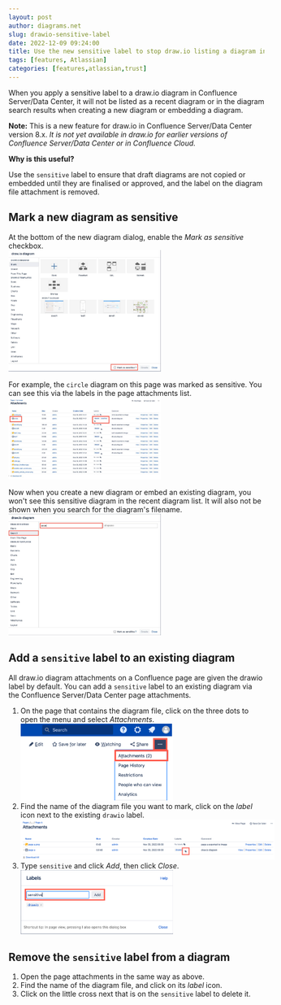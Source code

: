 ```yaml
---
layout: post
author: diagrams.net
slug: drawio-sensitive-label
date: 2022-12-09 09:24:00
title: Use the new sensitive label to stop draw.io listing a diagram in the recent diagrams list and search results
tags: [features, Atlassian]
categories: [features,atlassian,trust]
---
```


When you apply a sensitive label to a draw.io diagram in Confluence Server/Data Center, it will not be listed as a recent diagram or in the diagram search results when creating a new diagram or embedding a diagram. 

**Note:** This is a new feature for draw.io in Confluence Server/Data Center version 8.x. _It is not yet available in draw.io for earlier versions of Confluence Server/Data Center or in Confluence Cloud._

**Why is this useful?**

Use the ``sensitive`` label to ensure that draft diagrams are not copied or embedded until they are finalised or approved, and the label on the diagram file attachment is removed. 



## Mark a new diagram as sensitive

At the bottom of the new diagram dialog, enable the _Mark as sensitive_ checkbox. 
<br /><img src="/assets/img/blog/confluence-server-sensitive-mark.jpg" style="width=100%;max-width:300px;height:auto;" alt="Mark a new diagram as sensitive when you create it to hide it from the recent diagrams list and search results">

For example, the ``circle`` diagram on this page was marked as sensitive. You can see this via the labels in the page attachments list. 
<br /><img src="/assets/img/blog/confluence-server-attachments-sensitive-label.jpg" style="width=100%;max-width:300px;height:auto;" alt="Confluence page attachments where the circle diagram file has two labels - drawio and sensitive">

Now when you create a new diagram or embed an existing diagram, you won't see this sensitive diagram in the recent diagram list. It will also not be shown when you search for the diagram's filename.
<br /><img src="/assets/img/blog/confluence-server-sensitive-search-results.jpg" style="width=100%;max-width:300px;height:auto;" alt="Diagram files that have the sensitive label will not be shown in the search results, even when you search for their exact filename">


## Add a ``sensitive`` label to an existing diagram

All draw.io diagram attachments on a Confluence page are given the drawio label by default. You can add a ``sensitive`` label to an existing diagram via the Confluence Server/Data Center page attachments. 

1. On the page that contains the diagram file, click on the three dots to open the menu and select _Attachments_.
<br /><img src="/assets/img/blog/confluence-server-page-attachments.png" style="width=100%;max-width:300px;height:auto;" alt="Open the page attachments on a Confluence Server/Data Center page to see all the diagram files attached to that page">
2. Find the name of the diagram file you want to mark, click on the _label_ icon next to the existing ``drawio`` label.
<br /><img src="/assets/img/blog/confluence-server-attachments-add-label.png" style="width=100%;max-width:500px;height:auto;" alt="Click on the label icon next to the diagram file you want to mark as sensitive on the Confluence Server/Data Center page">
3. Type ``sensitive`` and click _Add_, then click _Close_.
<br /><img src="/assets/img/blog/confluence-server-attachment-label-add-sensitive.png" style="width=100%;max-width:300px;height:auto;" alt="Type the new label 'sensitive' in the text box and click Add to add the new label to that attachment on the Confluence Server/Data Center page">

## Remove the ``sensitive`` label from a diagram

1. Open the page attachments in the same way as above.
2. Find the name of the diagram file, and click on its _label_ icon.
3. Click on the little cross next that is on the ``sensitive`` label to delete it.